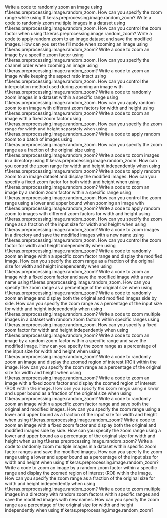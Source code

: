 Write a code to randomly zoom an image using tf.keras.preprocessing.image.random_zoom.
How can you specify the zoom range while using tf.keras.preprocessing.image.random_zoom?
Write a code to randomly zoom multiple images in a dataset using tf.keras.preprocessing.image.random_zoom.
How can you control the zoom factor when using tf.keras.preprocessing.image.random_zoom?
Write a code to apply random zoom to an image dataset and save the modified images.
How can you set the fill mode when zooming an image using tf.keras.preprocessing.image.random_zoom?
Write a code to zoom an image by a specific zoom factor using tf.keras.preprocessing.image.random_zoom.
How can you specify the channel order when zooming an image using tf.keras.preprocessing.image.random_zoom?
Write a code to zoom an image while keeping the aspect ratio intact using tf.keras.preprocessing.image.random_zoom.
How can you control the interpolation method used during zooming an image with tf.keras.preprocessing.image.random_zoom?
Write a code to randomly zoom images in a dataset within a specific range using tf.keras.preprocessing.image.random_zoom.
How can you apply random zoom to an image with different zoom factors for width and height using tf.keras.preprocessing.image.random_zoom?
Write a code to zoom an image with a fixed zoom factor using tf.keras.preprocessing.image.random_zoom.
How can you specify the zoom range for width and height separately when using tf.keras.preprocessing.image.random_zoom?
Write a code to apply random zoom to a batch of images using tf.keras.preprocessing.image.random_zoom.
How can you specify the zoom range as a fraction of the original size using tf.keras.preprocessing.image.random_zoom?
Write a code to zoom images in a directory using tf.keras.preprocessing.image.random_zoom.
How can you control the zoom range for width and height independently when using tf.keras.preprocessing.image.random_zoom?
Write a code to apply random zoom to an image dataset and display the modified images.
How can you specify a fixed zoom factor for both width and height when using tf.keras.preprocessing.image.random_zoom?
Write a code to zoom an image by a random zoom factor within a specific range using tf.keras.preprocessing.image.random_zoom.
How can you control the zoom range using a lower and upper bound when zooming an image with tf.keras.preprocessing.image.random_zoom?
Write a code to apply random zoom to images with different zoom factors for width and height using tf.keras.preprocessing.image.random_zoom.
How can you specify the zoom range as a fraction of the input size for width and height when using tf.keras.preprocessing.image.random_zoom?
Write a code to zoom images in a directory and save the modified images with a new name using tf.keras.preprocessing.image.random_zoom.
How can you control the zoom factor for width and height independently when using tf.keras.preprocessing.image.random_zoom?
Write a code to randomly zoom an image within a specific zoom factor range and display the modified image.
How can you specify the zoom range as a fraction of the original size for width and height independently when using tf.keras.preprocessing.image.random_zoom?
Write a code to zoom an image with a fixed zoom factor and save the modified image with a new name using tf.keras.preprocessing.image.random_zoom.
How can you specify the zoom range as a percentage of the original size when using tf.keras.preprocessing.image.random_zoom?
Write a code to randomly zoom an image and display both the original and modified images side by side.
How can you specify the zoom range as a percentage of the input size for width and height independently when using tf.keras.preprocessing.image.random_zoom?
Write a code to zoom multiple images in a dataset with random zoom factors within specific ranges using tf.keras.preprocessing.image.random_zoom.
How can you specify a fixed zoom factor for width and height independently when using tf.keras.preprocessing.image.random_zoom?
Write a code to zoom an image by a random zoom factor within a specific range and save the modified image.
How can you specify the zoom range as a percentage of the input size for width and height when using tf.keras.preprocessing.image.random_zoom?
Write a code to randomly zoom an image and display the zoomed region of interest (ROI) within the image.
How can you specify the zoom range as a percentage of the original size for width and height when using tf.keras.preprocessing.image.random_zoom?
Write a code to zoom an image with a fixed zoom factor and display the zoomed region of interest (ROI) within the image.
How can you specify the zoom range using a lower and upper bound as a fraction of the original size when using tf.keras.preprocessing.image.random_zoom?
Write a code to randomly zoom an image within a specific zoom factor range and save both the original and modified images.
How can you specify the zoom range using a lower and upper bound as a fraction of the input size for width and height when using tf.keras.preprocessing.image.random_zoom?
Write a code to zoom an image with a fixed zoom factor and display both the original and modified images side by side.
How can you specify the zoom range using a lower and upper bound as a percentage of the original size for width and height when using tf.keras.preprocessing.image.random_zoom?
Write a code to randomly zoom multiple images in a dataset within specific zoom factor ranges and save the modified images.
How can you specify the zoom range using a lower and upper bound as a percentage of the input size for width and height when using tf.keras.preprocessing.image.random_zoom?
Write a code to zoom an image by a random zoom factor within a specific range and display the zoomed region of interest (ROI) within the image.
How can you specify the zoom range as a fraction of the original size for width and height independently when using tf.keras.preprocessing.image.random_zoom?
Write a code to zoom multiple images in a directory with random zoom factors within specific ranges and save the modified images with new names.
How can you specify the zoom range as a percentage of the original size for width and height independently when using tf.keras.preprocessing.image.random_zoom?